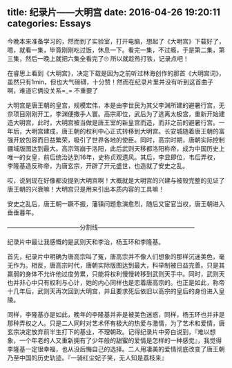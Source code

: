 title: 纪录片——大明宫
date: 2016-04-26 19:20:11
categories: Essays
---

今晚本来准备学习的，然而到了实验室，打开电脑，想起了《大明宫》下载好了，嗯，就看一集，毕竟刚刚吃过饭，休息一下。看完一集，不过瘾，于是第二集，第三集，然后一晚上就把六集全看完了🙄 所以就趁热打铁，记录点吧！

在睿思上看到《大明宫》，决定下载是因为之前听过林海创作的那首《大明宫词》，虽然只有1min，但也大气磅礴，十分赞！然而在纪录片里并没有听到这首曲子啊，难道它俩没关系=_= 不重要了

大明宫是唐王朝的皇宫，规模宏伟，本是由李世民为其父李渊所建的避暑行宫，无奈项目刚刚开工，李渊便撒手人寰。高宗即位，武后为了逃离太极宫，重新开始建造大明宫，此时，大明宫被当做是唐王室的新皇宫而造，而非之前的避暑行宫。一年后，大明宫建成，唐王朝的权利中心正式转移到大明宫。长安城随着唐王朝的富强开放包容而日益繁荣，吸引了世界各地的使臣。同时，高宗时期，唐朝实际控制疆域版图达到最大。高宗驾崩于洛阳，此后武则天移都洛阳称帝，成为中国历史上唯一的女皇，前后统治达到16年，史称贞观遗风。其后，李显即位，韦后弄权，李隆基造反称帝，为唐玄宗，开辟了开元盛世，也造就了安史之乱。

哎，说到现在好像都没提到大明宫啊！大概就是大明宫的兴建与被毁完整的见证了唐王朝的兴衰嘛！大明宫只是用来引出本质内容的工具嘛！

安史之乱后，唐王朝一蹶不振，藩镇问题愈演愈烈，随后又宦官当权，唐王朝进入垂垂暮年。

————————————分割线————————————————

纪录片中最让我感慨的是武则天和李治，杨玉环和李隆基。

首先，纪录片中明确为唐高宗叫了冤，唐高宗并不像人们想象的那样沉迷美色，毫无作为。相反，唐高宗时代，唐朝实际版图达到最大，科举制被日益完善。只是其羸弱的身体不允许他过度劳累，只能将权利慢慢转移到武则天手中。同时，武则天也并非心中只有权利与心计，她的内心同样也是恋着唐高宗的。也正是如此，称帝十几年后，武则天再次回到大明宫，并且要求死后依旧以高宗的皇后的身份进入皇陵。

同样，李隆基亦是如此，晚年的李隆基并非是被美色迷惑，同样，杨玉环也并非是那种弄权之人。只是二人同时对艺术怀有极大的热爱与激情，为了艺术和爱情，唐玄宗决定放弃前半生打下的基业，不理朝政。记得纪录片中旁白说到，『难以想象，一个年老的人又重新拥有了少年般的甜蜜的爱情是怎样的一种感觉』，我觉得李隆基一定很幸福，也从没后悔自己的选择。二人用凄美的爱情彻底改变了唐王朝乃至中国的历史轨迹。『一骑红尘妃子笑，无人知是荔枝来』

